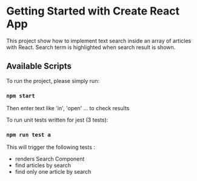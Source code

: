 # Getting Started with Create React App

This project show how to implement text search inside an array of articles with React.
Search term is highlighted when search result is shown.

## Available Scripts

To run the project, please simply run:

### `npm start`

Then enter text like 'in', 'open' ... to check results

To run unit tests written for jest (3 tests):

### `npm run test a`

This will trigger the following tests :

 - renders Search Component
 - find articles by search
 - find only one article by search
